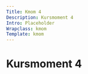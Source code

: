 ```yaml
---
Title: Kmom 4
Description: Kursmoment 4
Intro: Placeholder
Wrapclass: kmom
Template: kmom
---
```


# Kursmoment 4
